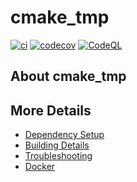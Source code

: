 # cmake_tmp

[![ci](https://github.com/ChengangDev/cmake_tmp/actions/workflows/ci.yml/badge.svg)](https://github.com/ChengangDev/cmake_tmp/actions/workflows/ci.yml)
[![codecov](https://codecov.io/gh/ChengangDev/cmake_tmp/branch/main/graph/badge.svg)](https://codecov.io/gh/ChengangDev/cmake_tmp)
[![CodeQL](https://github.com/ChengangDev/cmake_tmp/actions/workflows/codeql-analysis.yml/badge.svg)](https://github.com/ChengangDev/cmake_tmp/actions/workflows/codeql-analysis.yml)

## About cmake_tmp



## More Details

 * [Dependency Setup](README_dependencies.md)
 * [Building Details](README_building.md)
 * [Troubleshooting](README_troubleshooting.md)
 * [Docker](README_docker.md)
